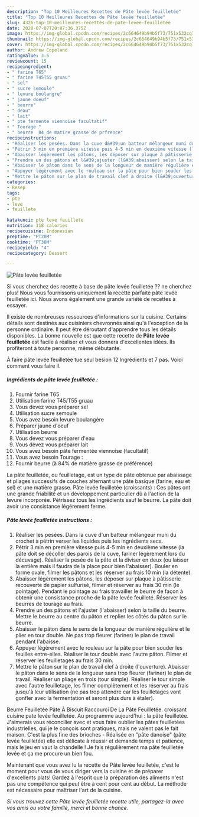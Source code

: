 ```yaml
---
description: "Top 10 Meilleures Recettes de Pâte levée feuilletée"
title: "Top 10 Meilleures Recettes de Pâte levée feuilletée"
slug: 4326-top-10-meilleures-recettes-de-pate-levee-feuilletee
date: 2020-07-07T20:07:36.375Z
image: https://img-global.cpcdn.com/recipes/2c664649b94b5f73/751x532cq70/pate-levee-feuilletee-photo-principale-de-la-recette.jpg
thumbnail: https://img-global.cpcdn.com/recipes/2c664649b94b5f73/751x532cq70/pate-levee-feuilletee-photo-principale-de-la-recette.jpg
cover: https://img-global.cpcdn.com/recipes/2c664649b94b5f73/751x532cq70/pate-levee-feuilletee-photo-principale-de-la-recette.jpg
author: Andrew Copeland
ratingvalue: 3.5
reviewcount: 15
recipeingredient:
- " farine T65"
- " farine T45T55 gruau"
- " sel"
- " sucre semoule"
- " levure boulangre"
- " jaune doeuf"
- " beurre"
- " deau"
- " lait"
- " pte fermente viennoise facultatif"
- " Tourage "
- " beurre  84 de matire grasse de prfrence"
recipeinstructions:
- "Réaliser les pesées. Dans la cuve d&#39;un batteur mélangeur muni du crochet à pétrin verser les liquides puis les ingrédients secs."
- "Pétrir 3 min en première vitesse puis 4-5 min en deuxième vitesse (la pâte doit se décoller des parois de la cuve, fariner légèrement lors du décuvage). Réaliser la pesée de la pâte et la diviser en deux (ou laisser la entière mais il faudra de la place pour bien l&#39;abaisser). Bouler en forme ovale, filmer les pâtons et les réserver au frais 10 min (la détente)."
- "Abaisser légèrement les pâtons, les déposer sur plaque à pâtisserie recouverte de papier sulfurisé, filmer et réserver au frais 30 min (le pointage). Pendant le pointage au frais travailler le beurre de façon à obtenir une consistance proche de la pâte levée feuilleté. Réserver les beurres de tourage au frais."
- "Prendre un des pâtons et l&#39;ajuster (l&#39;abaisser) selon la taille du beurre. Mettre le beurre au centre du pâton et replier les côtés du pâton sur le beurre."
- "Abaisser le pâton dans le sens de la longueur de manière régulière et le plier en tour double. Ne pas trop fleurer (fariner) le plan de travail pendant l&#39;abaisse."
- "Appuyer légèrement avec le rouleau sur la pâte pour bien souder les feuilles entre-elles. Réaliser le tour double avec l&#39;autre pâton. Filmer et réserver les feuilletages au frais 30 min."
- "Mettre le pâton sur le plan de travail clef à droite (l&#39;ouverture). Abaisser le pâton dans le sens de la longueur sans trop fleurer (fariner) le plan de travail. Réaliser un pliage en trois (tour simple). Réaliser le tour simple avec l&#39;autre feuilletage, les filmer complètement et les réserver au frais jusqu&#39;à leur utilisation (ne pas trop attendre car les feuilletages vont gonfler avec la fermentation et seront plus durs à étaler)."
categories:
- Resep
tags:
- pte
- leve
- feuillete

katakunci: pte leve feuillete 
nutrition: 118 calories
recipecuisine: Indonesian
preptime: "PT20M"
cooktime: "PT30M"
recipeyield: "4"
recipecategory: Dessert

---
```



![Pâte levée feuilletée](https://img-global.cpcdn.com/recipes/2c664649b94b5f73/751x532cq70/pate-levee-feuilletee-photo-principale-de-la-recette.jpg)

Si vous cherchez des recette à base de pâte levée feuilletée ?? ne cherchez plus! Nous vous fournissons uniquement la recette parfaite pâte levée feuilletée ici. Nous avons également une grande variété de recettes à essayer.

Il existe de nombreuses ressources d'informations sur la cuisine. Certains détails sont destinés aux cuisiniers chevronnés ainsi qu'à l'exception de la personne ordinaire. Il peut être déroutant d'apprendre tous les détails disponibles. La bonne nouvelle est que cette recette de <strong> Pâte levée feuilletée </strong> est facile à réaliser et vous donnera d'excellentes idées. Ils profiteront à toute personne, même débutante.

<!--inarticleads1-->

À faire pâte levée feuilletée tue seul besion 12 Ingrédients et 7 pas. Voici comment vous faire il.

##### Ingrédients de pâte levée feuilletée :

1. Fournir  farine T65
1. Utilisation  farine T45/T55 gruau
1. Vous devez vous préparer  sel
1. Utilisation  sucre semoule
1. Vous avez besoin  levure boulangère
1. Préparer  jaune d&#39;oeuf
1. Utilisation  beurre
1. Vous devez vous préparer  d&#39;eau
1. Vous devez vous préparer  lait
1. Vous avez besoin  pâte fermentée viennoise (facultatif)
1. Vous avez besoin  Tourage :
1. Fournir  beurre (à 84% de matière grasse de préférence)


La pâte feuilletée, ou feuilletage, est un type de pâte obtenue par abaissage et pliages successifs de couches alternant une pâte basique (farine, eau et sel) et une matière grasse. Pâte levée feuilletée (croissants) : Ces pâtes ont une grande friabilité et un développement particulier dû à l&#39;action de la levure incorporée. Pétrissez tous les ingrédients sauf le beurre. La pâte doit avoir une consistance légérement ferme. 

<!--inarticleads2-->

##### Pâte levée feuilletée instructions :

1. Réaliser les pesées. Dans la cuve d&#39;un batteur mélangeur muni du crochet à pétrin verser les liquides puis les ingrédients secs.
1. Pétrir 3 min en première vitesse puis 4-5 min en deuxième vitesse (la pâte doit se décoller des parois de la cuve, fariner légèrement lors du décuvage). Réaliser la pesée de la pâte et la diviser en deux (ou laisser la entière mais il faudra de la place pour bien l&#39;abaisser). Bouler en forme ovale, filmer les pâtons et les réserver au frais 10 min (la détente).
1. Abaisser légèrement les pâtons, les déposer sur plaque à pâtisserie recouverte de papier sulfurisé, filmer et réserver au frais 30 min (le pointage). Pendant le pointage au frais travailler le beurre de façon à obtenir une consistance proche de la pâte levée feuilleté. Réserver les beurres de tourage au frais.
1. Prendre un des pâtons et l&#39;ajuster (l&#39;abaisser) selon la taille du beurre. Mettre le beurre au centre du pâton et replier les côtés du pâton sur le beurre.
1. Abaisser le pâton dans le sens de la longueur de manière régulière et le plier en tour double. Ne pas trop fleurer (fariner) le plan de travail pendant l&#39;abaisse.
1. Appuyer légèrement avec le rouleau sur la pâte pour bien souder les feuilles entre-elles. Réaliser le tour double avec l&#39;autre pâton. Filmer et réserver les feuilletages au frais 30 min.
1. Mettre le pâton sur le plan de travail clef à droite (l&#39;ouverture). Abaisser le pâton dans le sens de la longueur sans trop fleurer (fariner) le plan de travail. Réaliser un pliage en trois (tour simple). Réaliser le tour simple avec l&#39;autre feuilletage, les filmer complètement et les réserver au frais jusqu&#39;à leur utilisation (ne pas trop attendre car les feuilletages vont gonfler avec la fermentation et seront plus durs à étaler).


Beurre Feuilletée Pâte À Biscuit Raccourci De La Pâte Feuilletée. croissant cuisine pate levée feuilletée. Au programme aujourd&#39;hui : la pâte feuilletée. J&#39;aimerais vous réconcilier avec et vous faire oublier les pâtes feuilletées industrielles, qui je le conçois sont pratiques, mais ne valent pas le fait maison. C&#39;est la plus fine des brioches - Réalisée en &#34;pâte danoise&#34; (pâte levée feuilletée) elle est délicate à réussir et demande temps et patience, mais le jeu en vaut la chandelle ! Je fais régulièrement ma pâte feuilletée levée et ça me procure un bien fou. 

<!--inarticleads1-->

<p>
Maintenant que vous avez lu la recette de Pâte levée feuilletée, c'est le moment pour vous de vous diriger vers la cuisine et de préparer d'excellents plats! Gardez à l'esprit que la préparation des aliments n'est pas une compétence qui peut être à cent pour cent au début. La méthode est nécessaire pour maîtriser l'art de la cuisine.
</p>

<p>
<i>Si vous trouvez cette Pâte levée feuilletée recette utile, partagez-la avec vos amis ou votre famille, merci et bonne chance.</i>
</p>
